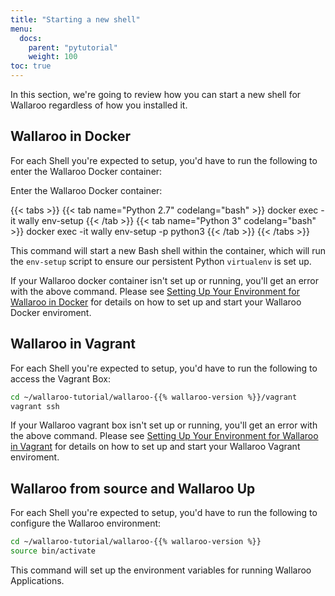```yaml
---
title: "Starting a new shell"
menu:
  docs:
    parent: "pytutorial"
    weight: 100
toc: true
---
```

In this section, we're going to review how you can start a new shell for Wallaroo regardless of how you installed it.

## Wallaroo in Docker

For each Shell you're expected to setup, you'd have to run the following to enter the Wallaroo Docker container:

Enter the Wallaroo Docker container:

{{< tabs >}}
{{< tab name="Python 2.7" codelang="bash" >}}
docker exec -it wally env-setup
{{< /tab >}}
{{< tab name="Python 3" codelang="bash" >}}
docker exec -it wally env-setup -p python3
{{< /tab >}}
{{< /tabs >}}


This command will start a new Bash shell within the container, which will run the `env-setup` script to ensure our persistent Python `virtualenv` is set up.

If your Wallaroo docker container isn't set up or running, you'll get an error with the above command. Please see [Setting Up Your Environment for Wallaroo in Docker](/python-installation/python-docker-installation-guide/) for details on how to set up and start your Wallaroo Docker enviroment.

## Wallaroo in Vagrant

For each Shell you're expected to setup, you'd have to run the following to access the Vagrant Box:

```bash
cd ~/wallaroo-tutorial/wallaroo-{{% wallaroo-version %}}/vagrant
vagrant ssh
```

If your Wallaroo vagrant box isn't set up or running, you'll get an error with the above command. Please see [Setting Up Your Environment for Wallaroo in Vagrant](/python-installation/python-vagrant-installation-guide/) for details on how to set up and start your Wallaroo Vagrant enviroment.

## Wallaroo from source and Wallaroo Up

For each Shell you're expected to setup, you'd have to run the following to configure the Wallaroo environment:

```bash
cd ~/wallaroo-tutorial/wallaroo-{{% wallaroo-version %}}
source bin/activate
```

This command will set up the environment variables for running Wallaroo Applications.
